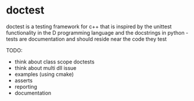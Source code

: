 doctest
=======

doctest is a testing framework for c++ that is inspired by the unittest functionality in the D programming language and the docstrings in python - tests are documentation and should reside near the code they test

TODO:
- think about class scope doctests
- think about multi dll issue
- examples (using cmake)
- asserts
- reporting
- documentation